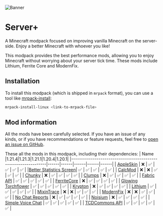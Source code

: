 ![Banner](https://github.com/Thijzert123/server-plus/blob/main/images/banner.png?raw=true)
# Server+
A Minecraft modpack focused on improving vanilla Minecraft on the server-side. Enjoy a better Minecraft with whoever you like!

This modpack provides the best performance mods, allowing you to enjoy Minecraft without worrying about your server tick time. These mods include Lithium, Ferrite Core and ModernFix.

## Installation
To install this modpack (which is shipped in `mrpack` format), you can use a tool like [mrpack-install](https://github.com/nothub/mrpack-install):
```bash
mrpack-install-linux <link-to-mrpack-file>
```

## Mod information
All the mods have been carefully selected. If you have an issue of any kinds, or if you have recommendations or feature requests, feel free to [open an issue on GitHub](https://github.com/Thijzert123/server-plus/issues).

These all the mods in this modpack, including their dependencies:
|                               Name                              |1.21.4|1.21.3|1.21.1|1.20.4|1.20.1|
|-----------------------------------------------------------------|------|------|------|------|------|
|        [AppleSkin](https://modrinth.com/project/EsAfCjCV)       |   ❌  |   ✅  |   ✅  |   ✅  |   ✅  |
|[Better Statistics Screen](https://modrinth.com/project/n6PXGAoM)|   ✅  |   ✅  |   ✅  |   ✅  |   ✅  |
|         [CalcMod](https://modrinth.com/project/XoHTb2Ap)        |   ❌  |   ❌  |   ✅  |   ✅  |   ✅  |
|         [Chunky](https://modrinth.com/project/fALzjamp)         |   ❌  |   ✅  |   ✅  |   ✅  |   ✅  |
|         [Clumps](https://modrinth.com/project/Wnxd13zP)         |   ❌  |   ✅  |   ✅  |   ✅  |   ✅  |
|       [Fabric API](https://modrinth.com/project/P7dR8mSH)       |   ✅  |   ✅  |   ✅  |   ✅  |   ✅  |
|       [FerriteCore](https://modrinth.com/project/uXXizFIs)      |   ❌  |   ✅  |   ✅  |   ✅  |   ✅  |
|   [Glowing Torchflower](https://modrinth.com/project/1S4LxcvL)  |   ✅  |   ✅  |   ✅  |   ✅  |   ✅  |
|         [Krypton](https://modrinth.com/project/fQEb0iXm)        |   ❌  |   ✅  |   ✅  |   ✅  |   ✅  |
|         [Lithium](https://modrinth.com/project/gvQqBUqZ)        |   ✅  |   ✅  |   ✅  |   ✅  |   ✅  |
|       [MixinTrace](https://modrinth.com/project/sGmHWmeL)       |   ❌  |   ❌  |   ✅  |   ✅  |   ✅  |
|        [ModernFix](https://modrinth.com/project/nmDcB62a)       |   ❌  |   ❌  |   ✅  |   ✅  |   ✅  |
|     [No Chat Reports](https://modrinth.com/project/qQyHxfxd)    |   ❌  |   ✅  |   ✅  |   ✅  |   ✅  |
|         [Noisium](https://modrinth.com/project/KuNKN7d2)        |   ❌  |   ✅  |   ✅  |   ✅  |   ✅  |
|    [Simple Voice Chat](https://modrinth.com/project/9eGKb6K1)   |   ✅  |   ✅  |   ✅  |   ✅  |   ✅  |
|     [TCDCommons API](https://modrinth.com/project/Eldc1g37)     |   ✅  |   ✅  |   ✅  |   ✅  |   ✅  |
